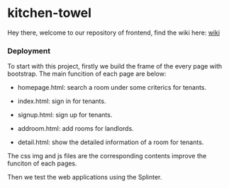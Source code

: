 # kitchen-towel

Hey there, welcome to our repository of frontend, find the wiki here: [wiki](https://github.com/new-airbnb/wiki)

### Deployment

To start with this project, firstly we build the frame of the every page with bootstrap. The main funcition of each page are below:

* homepage.html: search a room under some criterics for tenants.

* index.html: sign in for tenants.

* signup.html: sign up for tenants.

* addroom.html: add rooms for landlords.

* detail.html: show the detailed information of a room for tenants.

The css img and js files are the corresponding contents improve the funciton of each pages.

Then we test the web applications using the Splinter.